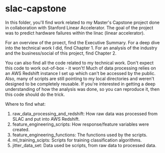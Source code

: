 # slac-capstone

In this folder, you'll find work related to my Master's Capstone project done in collaboration with
Stanford Linear Accelerator. The goal of the project was to predict hardware failures within the
linac (linear accelerator).

For an overview of the proect, find the Executive Summary. For a deep dive into the technical work I did,
find Chapter 1. For an analysis of the industry and the business/social of this project, find Chapter 2.

You can also find all the code related to my technical work. Don't expect this code to work out-of-box - it won't!
Much of data processing relies on an AWS Redshift instance I set up which can't be accessed by the public. Also,
many of scripts are still pointing to my local directories and weren't designed to be completely reusable. If you're
interested in getting a deep understanding of how the analysis was done, so you can reproduce it, then this code should
do the trick.

Where to find what:
1. raw_data_processing_and_redshift: How raw data was processed from SLAC and put into AWS Redshift.
2. feature_engineering_scripts: How response/feature variables were created.
3. feature_engineering_functions: The functions used by the scripts.
4. ml_training_scipts: Scripts for training classification algorithms.
5. jitter_data_set: Data used be scripts, from raw data to processed data.
